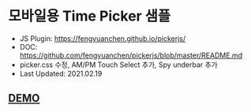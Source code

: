 <h1>모바일용 Time Picker 샘플</h1>
<section class="container">
  <ul>
    <li>
      JS Plugin: <a href="https://fengyuanchen.github.io/pickerjs/" traget="_blank">https://fengyuanchen.github.io/pickerjs/</a>
    </li>
    <li>
      DOC: <a href="https://github.com/fengyuanchen/pickerjs/blob/master/README.md" target="_blank">https://github.com/fengyuanchen/pickerjs/blob/master/README.md</a>
    </li>
    <li>
      picker.css 수정, AM/PM Touch Select 추가, Spy underbar 추가
    </li>
    <li>
      Last Updated: 2021.02.19
    </li>
  </ul>
</section>

<h2><a href="https://chaney-space.github.io/shareu/timepicker_mobile.html" target="_blank">DEMO</a></h2>
